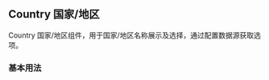 <div class="demo-header">
<p class="overviewicon">
  <span class="wapi-business-country"/>
</p>

## Country 国家/地区

<nova-uxlink widget-name="Country"></nova-uxlink>

Country 国家/地区组件，用于国家/地区名称展示及选择，通过配置数据源获取选项。
</div>

### 基本用法

<nova-demo-view link="country/basic-usage"></nova-demo-view>

<nova-attributes link="country"></nova-attributes>
